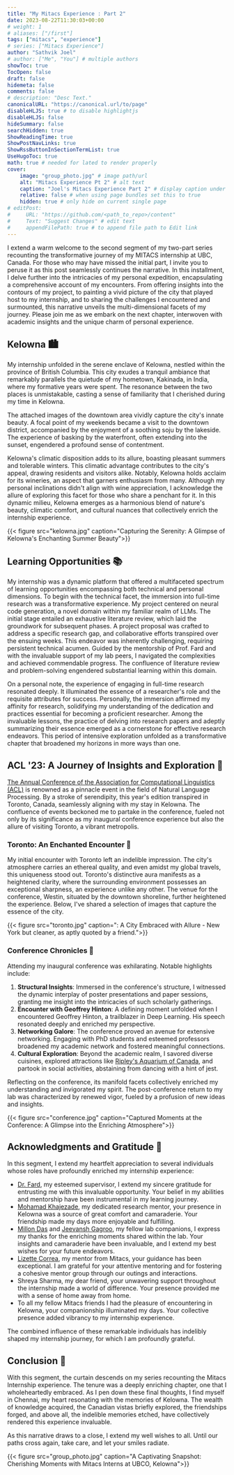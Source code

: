 ```yaml
---
title: "My Mitacs Experience : Part 2"
date: 2023-08-22T11:30:03+00:00
# weight: 1
# aliases: ["/first"]
tags: ["mitacs", "experience"]
# series: ["Mitacs Experience"]
author: "Sathvik Joel"
# author: ["Me", "You"] # multiple authors
showToc: true
TocOpen: false
draft: false
hidemeta: false
comments: false
# description: "Desc Text."
canonicalURL: "https://canonical.url/to/page"
disableHLJS: true # to disable highlightjs
disableHLJS: false
hideSummary: false
searchHidden: true
ShowReadingTime: true
ShowPostNavLinks: true
ShowRssButtonInSectionTermList: true
UseHugoToc: true
math: true # needed for lated to render properly
cover:
    image: "group_photo.jpg" # image path/url
    alt: "Mitacs Experience Pt 2" # alt text
    caption: "Joel's Mitacs Experience Part 2" # display caption under cover
    relative: false # when using page bundles set this to true
    hidden: true # only hide on current single page
# editPost:
#     URL: "https://github.com/<path_to_repo>/content"
#     Text: "Suggest Changes" # edit text
#     appendFilePath: true # to append file path to Edit link
---
```


I extend a warm welcome to the second segment of my two-part series recounting the transformative journey of my MITACS internship at UBC, Canada. For those who may have missed the initial part, I invite you to peruse it as this post seamlessly continues the narrative. In this installment, I delve further into the intricacies of my personal expedition, encapsulating a comprehensive account of my encounters. From offering insights into the contours of my project, to painting a vivid picture of the city that played host to my internship, and to sharing the challenges I encountered and surmounted, this narrative unveils the multi-dimensional facets of my journey. Please join me as we embark on the next chapter, interwoven with academic insights and the unique charm of personal experience.

## Kelowna 🏙️

My internship unfolded in the serene enclave of Kelowna, nestled within the province of British Columbia. This city exudes a tranquil ambiance that remarkably parallels the quietude of my hometown, Kakinada, in India, where my formative years were spent. The resonance between the two places is unmistakable, casting a sense of familiarity that I cherished during my time in Kelowna.

The attached images of the downtown area vividly capture the city's innate beauty. A focal point of my weekends became a visit to the downtown district, accompanied by the enjoyment of a soothing soju by the lakeside. The experience of basking by the waterfront, often extending into the sunset, engendered a profound sense of contentment.

Kelowna's climatic disposition adds to its allure, boasting pleasant summers and tolerable winters. This climatic advantage contributes to the city's appeal, drawing residents and visitors alike. Notably, Kelowna holds acclaim for its wineries, an aspect that garners enthusiasm from many. Although my personal inclinations didn't align with wine appreciation, I acknowledge the allure of exploring this facet for those who share a penchant for it. In this dynamic milieu, Kelowna emerges as a harmonious blend of nature's beauty, climatic comfort, and cultural nuances that collectively enrich the internship experience.

{{< figure src="kelowna.jpg" caption="Capturing the Serenity: A Glimpse of Kelowna's Enchanting Summer Beauty">}}

## Learning Opportunities 📚
My internship was a dynamic platform that offered a multifaceted spectrum of learning opportunities encompassing both technical and personal dimensions. To begin with the technical facet, the immersion into full-time research was a transformative experience. My project centered on neural code generation, a novel domain within my familiar realm of LLMs. The initial stage entailed an exhaustive literature review, which laid the groundwork for subsequent phases. A project proposal was crafted to address a specific research gap, and collaborative efforts transpired over the ensuing weeks. This endeavor was inherently challenging, requiring persistent technical acumen. Guided by the mentorship of Prof. Fard and with the invaluable support of my lab peers, I navigated the complexities and achieved commendable progress. The confluence of literature review and problem-solving engendered substantial learning within this domain.

On a personal note, the experience of engaging in full-time research resonated deeply. It illuminated the essence of a researcher's role and the requisite attributes for success. Personally, the immersion affirmed my affinity for research, solidifying my understanding of the dedication and practices essential for becoming a proficient researcher. Among the invaluable lessons, the practice of delving into research papers and adeptly summarizing their essence emerged as a cornerstone for effective research endeavors. This period of intensive exploration unfolded as a transformative chapter that broadened my horizons in more ways than one.

## ACL '23: A Journey of Insights and Exploration 🧭

[The Annual Conference of the Association for Computational Linguistics (ACL)](https://2023.aclweb.org/) is renowned as a pinnacle event in the field of Natural Language Processing. By a stroke of serendipity, this year's edition transpired in Toronto, Canada, seamlessly aligning with my stay in Kelowna. The confluence of events beckoned me to partake in the conference, fueled not only by its significance as my inaugural conference experience but also the allure of visiting Toronto, a vibrant metropolis.

### Toronto: An Enchanted Encounter 🌃

My initial encounter with Toronto left an indelible impression. The city's atmosphere carries an ethereal quality, and even amidst my global travels, this uniqueness stood out. Toronto's distinctive aura manifests as a heightened clarity, where the surrounding environment possesses an exceptional sharpness, an experience unlike any other. The venue for the conference, Westin, situated by the downtown shoreline, further heightened the experience. Below, I've shared a selection of images that capture the essence of the city.


{{< figure src="toronto.jpg" caption=": A City Embraced with Allure - New York but cleaner, as aptly quoted by a friend.">}}

### Conference Chronicles 🍾

Attending my inaugural conference was exhilarating. Notable highlights include:

1. **Structural Insights**: Immersed in the conference's structure, I witnessed the dynamic interplay of poster presentations and paper sessions, granting me insight into the intricacies of such scholarly gatherings.
2. **Encounter with Geoffrey Hinton**: A defining moment unfolded when I encountered Geoffrey Hinton, a trailblazer in Deep Learning. His speech resonated deeply and enriched my perspective.
3. **Networking Galore**: The conference proved an avenue for extensive networking. Engaging with PhD students and esteemed professors broadened my academic network and fostered meaningful connections.
4. **Cultural Exploration**: Beyond the academic realm, I savored diverse cuisines, explored attractions like [Ripley's Aquarium of Canada](https://www.ripleyaquariums.com/canada/), and partook in social activities, abstaining from dancing with a hint of jest.

Reflecting on the conference, its manifold facets collectively enriched my understanding and invigorated my spirit. The post-conference return to my lab was characterized by renewed vigor, fueled by a profusion of new ideas and insights.


{{< figure src="conference.jpg" caption="Captured Moments at the Conference: A Glimpse into the Enriching Atmosphere">}}

## Acknowledgments and Gratitude 🙏

In this segment, I extend my heartfelt appreciation to several individuals whose roles have profoundly enriched my internship experience:

- [Dr. Fard](https://cmps.ok.ubc.ca/about/contact/fatemeh-hendijani-fard/), my esteemed supervisor, I extend my sincere gratitude for entrusting me with this invaluable opportunity. Your belief in my abilities and mentorship have been instrumental in my learning journey.
- [Mohamad Khajezade](https://twitter.com/m_khajezade), my dedicated research mentor, your presence in Kelowna was a source of great comfort and camaraderie. Your friendship made my days more enjoyable and fulfilling.
- [Millon Das](https://www.linkedin.com/in/millon-madhur-das-6229461b9/?originalSubdomain=in) and [Jeevansh Gagroo](https://www.linkedin.com/in/jeevansh-gagroo/?originalSubdomain=in), my fellow lab companions, I express my thanks for the enriching moments shared within the lab. Your insights and camaraderie have been invaluable, and I extend my best wishes for your future endeavors.
- [Lizette Correa](), my mentor from Mitacs, your guidance has been exceptional. I am grateful for your attentive mentoring and for fostering a cohesive mentor group through our outings and interactions.
- Shreya Sharma, my dear friend, your unwavering support throughout the internship made a world of difference. Your presence provided me with a sense of home away from home.
- To all my fellow Mitacs friends I had the pleasure of encountering in Kelowna, your companionship illuminated my days. Your collective presence added vibrancy to my internship experience.

The combined influence of these remarkable individuals has indelibly shaped my internship journey, for which I am profoundly grateful.

## Conclusion 👋


With this segment, the curtain descends on my series recounting the Mitacs Internship experience. The tenure was a deeply enriching chapter, one that I wholeheartedly embraced. As I pen down these final thoughts, I find myself in Chennai, my heart resonating with the memories of Kelowna. The wealth of knowledge acquired, the Canadian vistas briefly explored, the friendships forged, and above all, the indelible memories etched, have collectively rendered this experience invaluable.

As this narrative draws to a close, I extend my well wishes to all. Until our paths cross again, take care, and let your smiles radiate.


{{< figure src="group_photo.jpg" caption="A Captivating Snapshot: Cherishing Moments with Mitacs Interns at UBCO, Kelowna">}}
